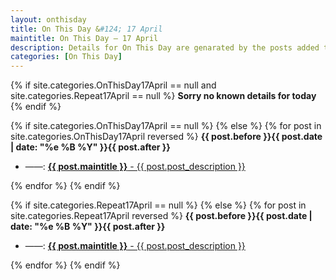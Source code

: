 ```yaml
---
layout: onthisday
title: On This Day &#124; 17 April
maintitle: On This Day — 17 April
description: Details for On This Day are genarated by the posts added to the website so the content is subject to changes/updates over time.
categories: [On This Day]
---
```


{% if site.categories.OnThisDay17April == null and site.categories.Repeat17April == null %}
<strong>Sorry no known details for today</strong>
{% endif %}

{% if site.categories.OnThisDay17April == null %}
{% else %}
{% for post in site.categories.OnThisDay17April reversed %}
<strong>{{ post.before }}{{ post.date | date: "%e %B %Y" }}{{ post.after }}</strong>
<ul>
<li> ——: <a href="{{ post.url }}"><strong>{{ post.maintitle }}</strong> - {{ post.post_description }}</a></li>
</ul>
{% endfor %}
{% endif %}

{% if site.categories.Repeat17April == null %}
{% else %}
{% for post in site.categories.Repeat17April reversed %}
<strong>{{ post.before }}{{ post.date | date: "%e %B %Y" }}{{ post.after }}</strong>
<ul>
<li> ——: <a href="{{ post.url }}"><strong>{{ post.maintitle }}</strong> - {{ post.post_description }}</a></li>
</ul>
{% endfor %}
{% endif %}
